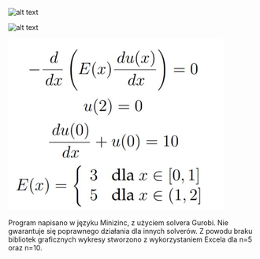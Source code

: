 ![alt text](https://github.com/Loloxon/MES/tree/main/img/img1.jpg)

![alt text](https://github.com/Loloxon/MES/tree/main/img/img2.jpg)

<img src="img/img1.jpg" style="zoom:67%;" />

Program napisano w języku Minizinc, z użyciem solvera Gurobi. Nie gwarantuje się poprawnego działania dla innych solverów. 
Z powodu braku bibliotek graficznych wykresy stworzono z wykorzystaniem Excela dla n=5 oraz n=10.
